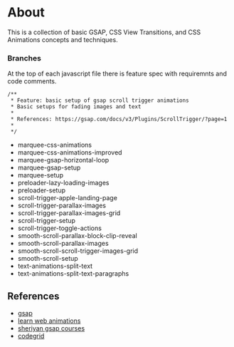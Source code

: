 # About

This is a collection of basic GSAP, CSS View Transitions, and CSS Animations concepts and techniques.


### Branches

At the top of each javascript file there is feature spec with requiremnts and code comments.


```
/**
 * Feature: basic setup of gsap scroll trigger animations
 * Basic setups for fading images and text
 * 
 * References: https://gsap.com/docs/v3/Plugins/ScrollTrigger/?page=1
 * 
 */
```


-  marquee-css-animations
-  marquee-css-animations-improved
-  marquee-gsap-horizontal-loop
-  marquee-gsap-setup
-  marquee-setup
-  preloader-lazy-loading-images
-  preloader-setup
-  scroll-trigger-apple-landing-page
-  scroll-trigger-parallax-images
-  scroll-trigger-parallax-images-grid
-  scroll-trigger-setup
-  scroll-trigger-toggle-actions
-  smooth-scroll-parallax-block-clip-reveal
-  smooth-scroll-parallax-images
-  smooth-scroll-scroll-trigger-images-grid
-  smooth-scroll-setup
-  text-animations-split-text
-  text-animations-split-text-paragraphs




## References

- [gsap](https://gsap.com/docs/v3/)
- [learn web animations](https://vwlab.io/products/web-animations)
- [sheriyan gsap courses](https://www.youtube.com/playlist?list=PLbtI3_MArDOnIIJxB6xFtpnhM0wTwz0x6)
- [codegrid](https://www.youtube.com/@codegrid)




